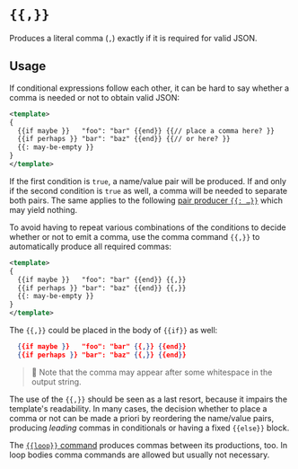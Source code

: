 # `{{,}}`

Produces a literal comma (`,`) exactly if it is required for valid JSON.

## Usage

If conditional expressions follow each other, it can be hard to say whether a
comma is needed or not to obtain valid JSON:

```xml
<template>
{
  {{if maybe }}   "foo": "bar" {{end}} {{// place a comma here? }}
  {{if perhaps }} "bar": "baz" {{end}} {{// or here? }}
  {{: may-be-empty }}
}
</template>
```

If the first condition is `true`, a name/value pair will be produced. If and only if
the second condition is `true` as well, a comma will be needed to separate both pairs.
The same applies to the following
[pair producer `{{: …}}`](pair-producer.md) which may yield nothing.

To avoid having to repeat various combinations of the conditions to decide
whether or not to emit a comma, use the
comma command `{{,}}` to automatically produce all required commas:

```xml
<template>
{
  {{if maybe }}   "foo": "bar" {{end}} {{,}}
  {{if perhaps }} "bar": "baz" {{end}} {{,}}
  {{: may-be-empty }}
}
</template>
```

The `{{,}}` could be placed in the body of `{{if}}` as well:

```json
  {{if maybe }}   "foo": "bar" {{,}} {{end}}
  {{if perhaps }} "bar": "baz" {{,}} {{end}}
```

> 📎
> Note that the comma may appear after some whitespace in the output string.


The use of the `{{,}}` should be seen as a last resort, because it impairs the
template's readability. In many cases, the decision whether to place a comma or
not can be made a priori by reordering the name/value pairs,
producing _leading_ commas in conditionals or having a fixed
`{{else}}` block.

The [`{{loop}}` command](loop.md) produces commas between its productions, too. In loop bodies comma commands are allowed but usually not necessary.
